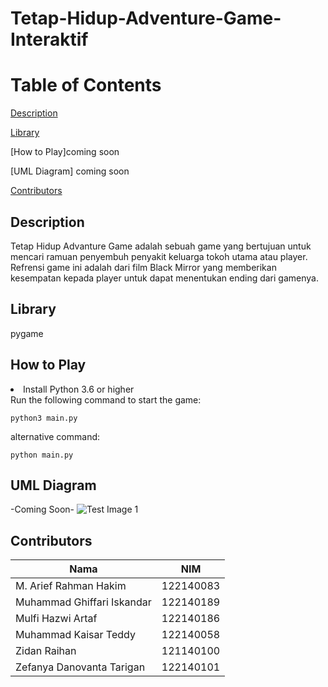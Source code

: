 # Tetap-Hidup-Adventure-Game-Interaktif

# Table of Contents
[Description](#description)

[Library](#library)

[How to Play]coming soon

[UML Diagram] coming soon

[Contributors](#contributors)

## Description
Tetap Hidup Advanture Game adalah sebuah game yang bertujuan untuk mencari ramuan penyembuh penyakit keluarga tokoh utama atau player. Refrensi game ini adalah dari film Black Mirror yang memberikan kesempatan kepada player untuk dapat menentukan ending dari gamenya.

## Library
pygame

## How to Play
<li> Install Python 3.6 or higher</li>
Run the following command to start the game:

```
python3 main.py
```
alternative command:

```
python main.py
```
## UML Diagram
-Coming Soon-
![Test Image 1]("UML_Diagram2.drawio.png")


## Contributors

| Nama | NIM |
| ---- | --- | 
| M. Arief Rahman Hakim | 122140083 | 
| Muhammad Ghiffari Iskandar | 122140189 | 
| Mulfi Hazwi Artaf | 122140186 | 
| Muhammad Kaisar Teddy | 122140058 |
| Zidan Raihan | 121140100 |
| Zefanya Danovanta Tarigan | 122140101 |
